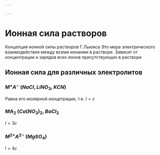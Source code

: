 ```yaml
---

---
```

# Ионная сила растворов
Концепция ионной силы растворов Г.Льюиса
Это мера электрического взаимодействия между всеми ионанми в растворе.
Зависит от концентрации и зарядов всех ионов присутствующих в растворе
## Ионная сила для различных электролитов
### $M^+A^-$ $(NaCl, LiNO_3, KCN)$
Равна его молярной концетрации, т.е. $I = c$
### $MA_2$ $(Ca(NO_3)_2, BaCl_2$
$I = 3c$
### $M^{2+}A^{2-}$ $(MgSO_4)$
$I = 4c$

